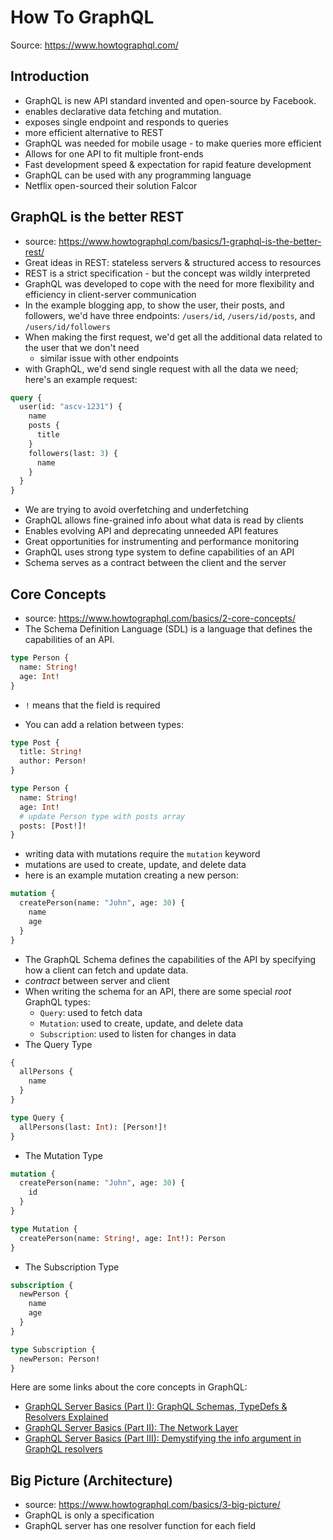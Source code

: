 
# How To GraphQL

Source: https://www.howtographql.com/

## Introduction

- GraphQL is new API standard invented and open-source by Facebook.
- enables declarative data fetching and mutation.
- exposes single endpoint and responds to queries
- more efficient alternative to REST
- GraphQL was needed for mobile usage - to make queries more efficient
- Allows for one API to fit multiple front-ends
- Fast development speed & expectation for rapid feature development
- GraphQL can be used with any programming language
- Netflix open-sourced their solution Falcor

## GraphQL is the better REST
- source: https://www.howtographql.com/basics/1-graphql-is-the-better-rest/
- Great ideas in REST: stateless servers & structured access to resources
- REST is a strict specification - but the concept was wildly interpreted
- GraphQL was developed to cope with the need for more flexibility and efficiency
in client-server communication
- In the example blogging app, to show the user, their posts, and followers, we'd have
three endpoints: `/users/id`, `/users/id/posts`, and `/users/id/followers`
- When making the first request, we'd get all the additional data related to the user that
we don't need
  - similar issue with other endpoints
- with GraphQL, we'd send single request with all the data we need; here's an example request:

```graphql
query {
  user(id: "ascv-1231") {
    name
    posts {
      title
    }
    followers(last: 3) {
      name
    }
  }
}
```
- We are trying to avoid overfetching and underfetching
- GraphQL allows fine-grained info about what data is read by clients
- Enables evolving API and deprecating unneeded API features
- Great opportunities for instrumenting and performance monitoring
- GraphQL uses strong type system to define capabilities of an API
- Schema serves as a contract between the client and the server

## Core Concepts

- source: https://www.howtographql.com/basics/2-core-concepts/
- The Schema Definition Language (SDL) is a language that defines the capabilities of an API.

```graphql
type Person {
  name: String!
  age: Int!
}
```
- `!` means that the field is required

- You can add a relation between types:

```graphql
type Post {
  title: String!
  author: Person!
}

type Person {
  name: String!
  age: Int!
  # update Person type with posts array
  posts: [Post!]!
}
```

- writing data with mutations require the `mutation` keyword
- mutations are used to create, update, and delete data
- here is an example mutation creating a new person:

```graphql
mutation {
  createPerson(name: "John", age: 30) {
    name
    age
  }
}
```
- The GraphQL Schema defines the capabilities of the API by specifying how a 
client can fetch and update data.
- *contract* between server and client
- When writing the schema for an API, there are some special *root* GraphQL types:
  - `Query`: used to fetch data
  - `Mutation`: used to create, update, and delete data
  - `Subscription`: used to listen for changes in data
- The Query Type

```graphql
{
  allPersons {
    name
  }
}

type Query {
  allPersons(last: Int): [Person!]!
}
```
- The Mutation Type

```graphql
mutation {
  createPerson(name: "John", age: 30) {
    id
  }
}

type Mutation {
  createPerson(name: String!, age: Int!): Person
}
```

- The Subscription Type

```graphql
subscription {
  newPerson {
    name
    age
  }
}

type Subscription {
  newPerson: Person!
}
```

Here are some links about the core concepts in GraphQL:
- [GraphQL Server Basics (Part I): GraphQL Schemas, TypeDefs & Resolvers Explained](https://www.prisma.io/blog/graphql-server-basics-the-schema-ac5e2950214e)
- [GraphQL Server Basics (Part II): The Network Layer](https://www.prisma.io/blog/graphql-server-basics-the-network-layer-51d97d21861)
- [GraphQL Server Basics (Part III): Demystifying the info argument in GraphQL resolvers](https://www.prisma.io/blog/graphql-server-basics-demystifying-the-info-argument-in-graphql-resolvers-6f26249f613a)

## Big Picture (Architecture)
- source: https://www.howtographql.com/basics/3-big-picture/
- GraphQL is only a specification
- GraphQL server has one resolver function for each field

